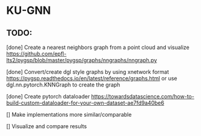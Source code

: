 # KU-GNN

## TODO:

[done] Create a nearest neighbors graph from a point cloud and visualize https://github.com/epfl-lts2/pygsp/blob/master/pygsp/graphs/nngraphs/nngraph.py

[done] Convert/create dgl style graphs by using xnetwork format https://pygsp.readthedocs.io/en/latest/reference/graphs.html or use dgl.nn.pytorch.KNNGraph to create the graph

[done] Create pytorch dataloader https://towardsdatascience.com/how-to-build-custom-dataloader-for-your-own-dataset-ae7fd9a40be6

[] Make implementations more similar/comparable

[] Visualize and compare results
